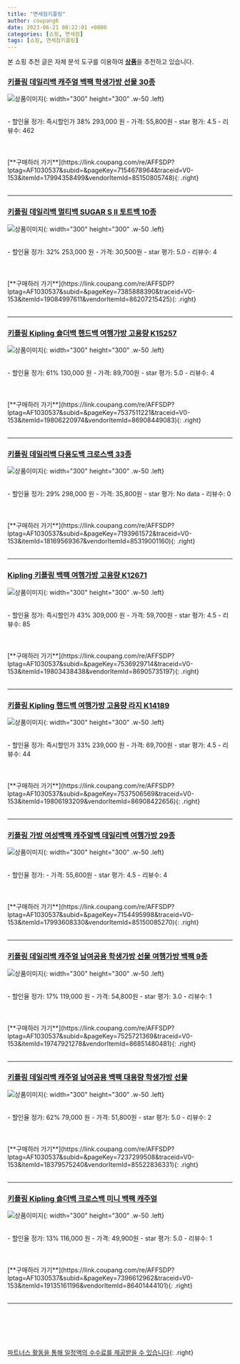 ```yaml
---
title: "면세점키플링"
author: coupang6
date: 2023-06-21 08:22:01 +0800
categories: [쇼핑, 면세점]
tags: [쇼핑, 면세점키플링]
---
```


본 쇼핑 추천 글은 자체 분석 도구를 이용하여 [**상품**](https://link.coupang.com/a/bao1ui)을 추천하고 있습니다.

### [키플링 데일리백 캐주얼 백팩 학생가방 선물 30종](https://link.coupang.com/re/AFFSDP?lptag=AF1030537&subid=&pageKey=7154678964&traceid=V0-153&itemId=17994358499&vendorItemId=85150805748)

![상품이미지](https://thumbnail10.coupangcdn.com/thumbnails/remote/230x230ex/image/vendor_inventory/7a46/30cf3af86004270be0f922857f567fc9849d4086e038375006e3229baf33.jpg){: width="300" height="300" .w-50 .left}


<br>
- 할인율 정가: 즉시할인가 38%  293,000   원
- 가격: 55,800원
- star 평가: 4.5
- 리뷰수: 462
<br>
<br>
<br>
<br>
[**구매하러 가기**](https://link.coupang.com/re/AFFSDP?lptag=AF1030537&subid=&pageKey=7154678964&traceid=V0-153&itemId=17994358499&vendorItemId=85150805748){: .right}
<br>
<br>

---

### [키플링 데일리백 멀티백 SUGAR S II 토트백 10종](https://link.coupang.com/re/AFFSDP?lptag=AF1030537&subid=&pageKey=7385888390&traceid=V0-153&itemId=19084997611&vendorItemId=86207215425)

![상품이미지](https://thumbnail8.coupangcdn.com/thumbnails/remote/230x230ex/image/vendor_inventory/1663/703687dde4bd114735c5c1693217714174efc29e42d2b18c8174fce7b54c.jpg){: width="300" height="300" .w-50 .left}


<br>
- 할인율 정가: 32%  253,000   원
- 가격: 30,500원
- star 평가: 5.0
- 리뷰수: 4
<br>
<br>
<br>
<br>
[**구매하러 가기**](https://link.coupang.com/re/AFFSDP?lptag=AF1030537&subid=&pageKey=7385888390&traceid=V0-153&itemId=19084997611&vendorItemId=86207215425){: .right}
<br>
<br>

---

### [키플링 Kipling 숄더백 핸드백 여행가방 고용량 K15257](https://link.coupang.com/re/AFFSDP?lptag=AF1030537&subid=&pageKey=7537511221&traceid=V0-153&itemId=19806220974&vendorItemId=86908449083)

![상품이미지](https://thumbnail10.coupangcdn.com/thumbnails/remote/230x230ex/image/vendor_inventory/f16f/f67ef56e2e0b417724a008adbf6ec59ad052fadf578c08c1f5707d5da7ee.jpg){: width="300" height="300" .w-50 .left}


<br>
- 할인율 정가: 61%  130,000   원
- 가격: 89,700원
- star 평가: 5.0
- 리뷰수: 4
<br>
<br>
<br>
<br>
[**구매하러 가기**](https://link.coupang.com/re/AFFSDP?lptag=AF1030537&subid=&pageKey=7537511221&traceid=V0-153&itemId=19806220974&vendorItemId=86908449083){: .right}
<br>
<br>

---

### [키플링 데일리백 다용도백 크로스백 33종](https://link.coupang.com/re/AFFSDP?lptag=AF1030537&subid=&pageKey=7193961572&traceid=V0-153&itemId=18169569367&vendorItemId=85319001160)

![상품이미지](https://thumbnail9.coupangcdn.com/thumbnails/remote/230x230ex/image/vendor_inventory/8362/02f62fa45b14fac2d14fb4f5041696e4c629e21f75381e1742e73204ba8a.jpg){: width="300" height="300" .w-50 .left}


<br>
- 할인율 정가: 29%  298,000   원
- 가격: 35,800원
- star 평가: No data
- 리뷰수: 0
<br>
<br>
<br>
<br>
[**구매하러 가기**](https://link.coupang.com/re/AFFSDP?lptag=AF1030537&subid=&pageKey=7193961572&traceid=V0-153&itemId=18169569367&vendorItemId=85319001160){: .right}
<br>
<br>

---

### [Kipling 키플링 백팩 여행가방 고용량 K12671](https://link.coupang.com/re/AFFSDP?lptag=AF1030537&subid=&pageKey=7536929714&traceid=V0-153&itemId=19803438438&vendorItemId=86905735197)

![상품이미지](https://thumbnail10.coupangcdn.com/thumbnails/remote/230x230ex/image/vendor_inventory/a9c5/26a2ff6fc0513bd7520451dc7eb3fb8d8deeeb4b7420ab38933ca6b4c535.jpg){: width="300" height="300" .w-50 .left}


<br>
- 할인율 정가: 즉시할인가 43%  309,000   원
- 가격: 59,700원
- star 평가: 4.5
- 리뷰수: 85
<br>
<br>
<br>
<br>
[**구매하러 가기**](https://link.coupang.com/re/AFFSDP?lptag=AF1030537&subid=&pageKey=7536929714&traceid=V0-153&itemId=19803438438&vendorItemId=86905735197){: .right}
<br>
<br>

---

### [키플링 Kipling 핸드백 여행가방 고용량 라지 K14189](https://link.coupang.com/re/AFFSDP?lptag=AF1030537&subid=&pageKey=7537506569&traceid=V0-153&itemId=19806193209&vendorItemId=86908422656)

![상품이미지](https://thumbnail6.coupangcdn.com/thumbnails/remote/230x230ex/image/vendor_inventory/df85/2bac6f528e580e9f5a6692b7385f3c34a9bb9dae050a72218d686c81f6d7.jpg){: width="300" height="300" .w-50 .left}


<br>
- 할인율 정가: 즉시할인가 33%  239,000   원
- 가격: 69,700원
- star 평가: 4.5
- 리뷰수: 44
<br>
<br>
<br>
<br>
[**구매하러 가기**](https://link.coupang.com/re/AFFSDP?lptag=AF1030537&subid=&pageKey=7537506569&traceid=V0-153&itemId=19806193209&vendorItemId=86908422656){: .right}
<br>
<br>

---

### [키플링 가방 여성백팩 캐주얼백 데일리백 여행가방 29종](https://link.coupang.com/re/AFFSDP?lptag=AF1030537&subid=&pageKey=7154495998&traceid=V0-153&itemId=17993608330&vendorItemId=85150085270)

![상품이미지](https://thumbnail8.coupangcdn.com/thumbnails/remote/230x230ex/image/vendor_inventory/cfee/d806b8b02a1027b3581bda2077152cbeeae4404834e965441d96c4ab4e56.jpg){: width="300" height="300" .w-50 .left}


<br>
- 할인율 정가: 
- 가격: 55,600원
- star 평가: 4.5
- 리뷰수: 4
<br>
<br>
<br>
<br>
[**구매하러 가기**](https://link.coupang.com/re/AFFSDP?lptag=AF1030537&subid=&pageKey=7154495998&traceid=V0-153&itemId=17993608330&vendorItemId=85150085270){: .right}
<br>
<br>

---

### [키플링 데일리백 캐주얼 남여공용 학생가방 선물 여행가방 백팩 9종](https://link.coupang.com/re/AFFSDP?lptag=AF1030537&subid=&pageKey=7525721369&traceid=V0-153&itemId=19747921278&vendorItemId=86851480481)

![상품이미지](https://thumbnail9.coupangcdn.com/thumbnails/remote/230x230ex/image/vendor_inventory/3dfc/bd3ce47483825e64bea839fb4ff10a76ff3f0bb14c26bbfc0d69df959b27.jpg){: width="300" height="300" .w-50 .left}


<br>
- 할인율 정가: 17%  119,000   원
- 가격: 54,800원
- star 평가: 3.0
- 리뷰수: 1
<br>
<br>
<br>
<br>
[**구매하러 가기**](https://link.coupang.com/re/AFFSDP?lptag=AF1030537&subid=&pageKey=7525721369&traceid=V0-153&itemId=19747921278&vendorItemId=86851480481){: .right}
<br>
<br>

---

### [키플링 데일리백 캐주얼 남여공용 백팩 대용량 학생가방 선물](https://link.coupang.com/re/AFFSDP?lptag=AF1030537&subid=&pageKey=7237299508&traceid=V0-153&itemId=18379575240&vendorItemId=85522836331)

![상품이미지](https://thumbnail10.coupangcdn.com/thumbnails/remote/230x230ex/image/vendor_inventory/3083/ee95f9614612c0095dfd1031c862391a058da185c378ad1dfb8f98d728a8.jpg){: width="300" height="300" .w-50 .left}


<br>
- 할인율 정가: 62%  79,000   원
- 가격: 51,800원
- star 평가: 5.0
- 리뷰수: 2
<br>
<br>
<br>
<br>
[**구매하러 가기**](https://link.coupang.com/re/AFFSDP?lptag=AF1030537&subid=&pageKey=7237299508&traceid=V0-153&itemId=18379575240&vendorItemId=85522836331){: .right}
<br>
<br>

---

### [키플링 Kipling 숄더백 크로스백 미니 백팩 캐주얼](https://link.coupang.com/re/AFFSDP?lptag=AF1030537&subid=&pageKey=7396612962&traceid=V0-153&itemId=19135161196&vendorItemId=86401444101)

![상품이미지](https://thumbnail7.coupangcdn.com/thumbnails/remote/230x230ex/image/vendor_inventory/c28f/e49389accbd957fc556d2d9549a185701fdc8c6895caf12712216a3b9a2e.jpeg){: width="300" height="300" .w-50 .left}


<br>
- 할인율 정가: 13%  116,000   원
- 가격: 49,900원
- star 평가: 5.0
- 리뷰수: 1
<br>
<br>
<br>
<br>
[**구매하러 가기**](https://link.coupang.com/re/AFFSDP?lptag=AF1030537&subid=&pageKey=7396612962&traceid=V0-153&itemId=19135161196&vendorItemId=86401444101){: .right}
<br>
<br>

---
<br><br><br><br><br> [파트너스 활동을 통해 일정액의 수수료를 제공받을 수 있습니다](https://link.coupang.com/a/bao1ui){: .right}